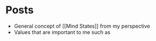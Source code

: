 # Posts
- General concept of [[Mind States]] from my perspective
- Values that are important to me such as 